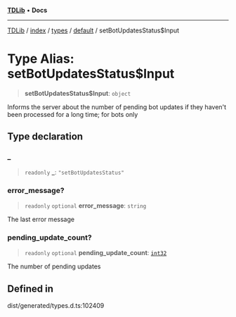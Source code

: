 [**TDLib**](../../../../../../README.md) • **Docs**

***

[TDLib](../../../../../../modules.md) / [index](../../../../../README.md) / [types](../../../README.md) / [default](../README.md) / setBotUpdatesStatus$Input

# Type Alias: setBotUpdatesStatus$Input

> **setBotUpdatesStatus$Input**: `object`

Informs the server about the number of pending bot updates if they haven't been processed for a long time; for bots only

## Type declaration

### \_

> `readonly` **\_**: `"setBotUpdatesStatus"`

### error\_message?

> `readonly` `optional` **error\_message**: `string`

The last error message

### pending\_update\_count?

> `readonly` `optional` **pending\_update\_count**: [`int32`](int32.md)

The number of pending updates

## Defined in

dist/generated/types.d.ts:102409
